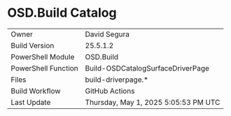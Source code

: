 ﻿# OSD.Build Catalog

| | |
|-|-|
| Owner | David Segura |
| Build Version | 25.5.1.2 |
| PowerShell Module | OSD.Build |
| PowerShell Function | Build-OSDCatalogSurfaceDriverPage |
| Files | build-driverpage.* |
| Build Workflow | GitHub Actions |
| Last Update | Thursday, May 1, 2025 5:05:53 PM UTC |
